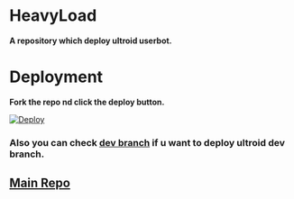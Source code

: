 # HeavyLoad
**A repository which deploy ultroid userbot.**

# Deployment
**Fork the repo nd click the deploy button.**

[![Deploy](https://www.herokucdn.com/deploy/button.svg)](https://heroku.com/deploy)

### Also you can check [dev branch](https://github.com/kaif-00z/HeavyLoad/tree/dev) if u want to deploy ultroid dev branch.

## [Main Repo](https://github.com/TeamUltroid/Ultroid)

